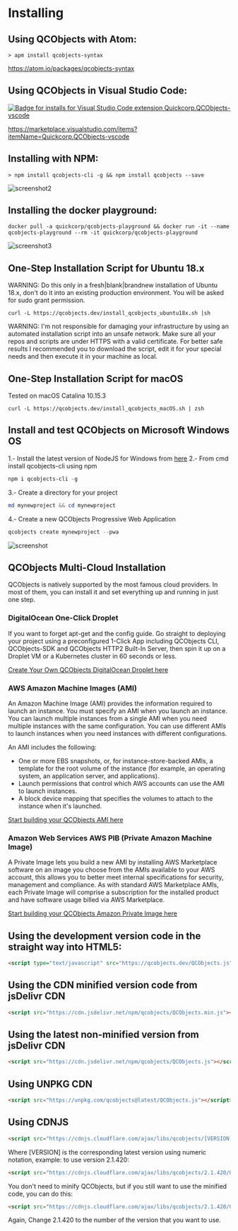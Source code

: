 # Installing

## Using QCObjects with Atom:

```shell
> apm install qcobjects-syntax
```
https://atom.io/packages/qcobjects-syntax

## Using QCObjects in Visual Studio Code:

[![Badge for installs for Visual Studio Code extension Quickcorp.QCObjects-vscode](https://vsmarketplacebadge.apphb.com/version/Quickcorp.QCObjects-vscode.svg)](https://marketplace.visualstudio.com/items?itemName=Quickcorp.QCObjects-vscode)

https://marketplace.visualstudio.com/items?itemName=Quickcorp.QCObjects-vscode

## Installing with NPM:

```shell
> npm install qcobjects-cli -g && npm install qcobjects --save
```
![screenshot2](https://qcobjects.dev/doc/img/QCObjects-Quick-Start.gif)

## Installing the docker playground:

```shell
docker pull -a quickcorp/qcobjects-playground && docker run -it --name qcobjects-playground --rm -it quickcorp/qcobjects-playground
```

![screenshot3](https://qcobjects.dev/doc/img/QCObjects-Docker-Playground.gif)

## One-Step Installation Script for Ubuntu 18.x

WARNING: Do this only in a fresh|blank|brandnew installation of Ubuntu 18.x, don't do it into an existing production environment. You will be asked for sudo grant permission.


```shell
curl -L https://qcobjects.dev/install_qcobjects_ubuntu18x.sh |sh
```

WARNING: I'm not responsible for damaging your infrastructure by using an automated installation script into an unsafe network. Make sure all your repos and scripts are under HTTPS with a valid certificate. For better safe results I recommended you to download the script, edit it for your special needs and then execute it in your machine as local.

## One-Step Installation Script for macOS
Tested on macOS Catalina 10.15.3

```shell
curl -L https://qcobjects.dev/install_qcobjects_macOS.sh | zsh
```

## Install and test QCObjects on Microsoft Windows OS

1.- Install the latest version of NodeJS for Windows from [here](https://nodejs.org/)
2.- From cmd install qcobjects-cli using npm

```powershell
npm i qcobjects-cli -g
```
3.- Create a directory for your project

```powershell
md mynewproject && cd mynewproject
```
4.- Create a new QCObjects Progressive Web Application

```powershell
qcobjects create mynewproject --pwa
```

![screenshot](https://qcobjects.dev/doc/img/QCObjects-running-on-Windows64bit.gif)


## QCObjects Multi-Cloud Installation

QCObjects is natively supported by the most famous cloud providers. In most of them, you can install it and set everything up and running in just one step.

### DigitalOcean One-Click Droplet

If you want to forget apt-get and the config guide. Go straight to deploying your project using a preconfigured 1-Click App including QCObjects CLI, QCObjects-SDK and QCObjects HTTP2 Built-In Server, then spin it up on a Droplet VM or a Kubernetes cluster in 60 seconds or less.

[Create Your Own QCObjects DigitalOcean Droplet here](https://marketplace.digitalocean.com/apps/qcobjects)

### AWS Amazon Machine Images (AMI)

An Amazon Machine Image (AMI) provides the information required to launch an instance. You must specify an AMI when you launch an instance. You can launch multiple instances from a single AMI when you need multiple instances with the same configuration. You can use different AMIs to launch instances when you need instances with different configurations.

An AMI includes the following:

- One or more EBS snapshots, or, for instance-store-backed AMIs, a template for the root volume of the instance (for example, an operating system, an application server, and applications).
- Launch permissions that control which AWS accounts can use the AMI to launch instances.
- A block device mapping that specifies the volumes to attach to the instance when it's launched.

[Start building your QCObjects AMI here](https://aws.amazon.com/marketplace/pp/B07YZRH7VB)

### Amazon Web Services AWS PIB (Private Amazon Machine Image)


A Private Image lets you build a new AMI by installing AWS Marketplace software on an image you choose from the AMIs available to your AWS account, this allows you to better meet internal specifications for security, management and compliance. As with standard AWS Marketplace AMIs, each Private Image will comprise a subscription for the installed product and have software usage billed via AWS Marketplace.

[Start building your QCObjects Amazon Private Image here](https://aws.amazon.com/marketplace/pp/B07YZRH7VB)


## Using the development version code in the straight way into HTML5:

```html
<script type="text/javascript" src="https://qcobjects.dev/QCObjects.js"></script>
```

## Using the CDN minified version code from jsDelivr CDN

```html
<script src="https://cdn.jsdelivr.net/npm/qcobjects/QCObjects.min.js"></script>
```

## Using the latest non-minified version from jsDelivr CDN

```html
<script src="https://cdn.jsdelivr.net/npm/qcobjects/QCObjects.js"></script>
```

## Using UNPKG CDN

```html
<script src="https://unpkg.com/qcobjects@latest/QCObjects.js"></script>
```

## Using CDNJS

```html
<script src="https://cdnjs.cloudflare.com/ajax/libs/qcobjects/[VERSION]/QCObjects.js"></script>
```

Where [VERSION] is the corresponding latest version using numeric notation, example: to use version 2.1.420:

```html
<script src="https://cdnjs.cloudflare.com/ajax/libs/qcobjects/2.1.420/QCObjects.js"></script>
```

You don't need to minify QCObjects, but if you still want to use the minified code, you can do this:

```html
<script src="https://cdnjs.cloudflare.com/ajax/libs/qcobjects/2.1.420/QCObjects.min.js"></script>
```

Again, Change 2.1.420 to the number of the version that you want to use.

